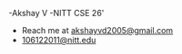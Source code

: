 -Akshay V
-NITT CSE 26'
  

- Reach me at akshayvd2005@gmail.com
- 106122011@nitt.edu


<!---
codx-aks/codx-aks is a ✨ special ✨ repository because its `README.md` (this file) appears on your GitHub profile.
You can click the Preview link to take a look at your changes.
--->
